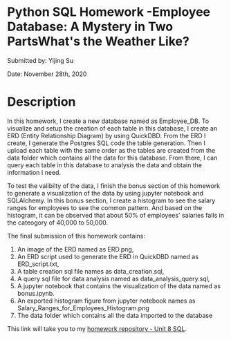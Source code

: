 # **Python SQL Homework -Employee Database: A Mystery in Two PartsWhat's the Weather Like?**

Submitted by: Yijing Su

Date: November 28th, 2020


# **Description** 

In this homework, I create a new database named as Employee_DB. To visualize and setup the creation of each table in this database, I create an ERD (Entity Relationship Diagram) by using QuickDBD. From the ERD I create, I generate the Postgres SQL code the table generation. Then I upload each table with the same order as the tables are created from the data folder which contains all the data for this database. From there, I can query each table in this database to analysis the data and obtain the information I need. 

To test the valibilty of the data, I finish the bonus section of this homework to generate a visualization of the data by using jupyter notebook and SQLAlchemy. In this bonus section, I create a histogram to see the salary ranges for employees to see the common pattern. And based on the histogram, it can be observed that about 50% of employees' salaries falls in the cateogory of 40,000 to 50,000. 

The final submission of this homework contains:
1. An image of the ERD named as ERD.png,
2. An ERD script used to generate the ERD in QuickDBD named as ERD_script.txt,
3. A table creation sql file names as data_creation.sql, 
4. A query sql file for data analysis named as data_analysis_query.sql, 
5. A jupyter notebook that contains the visualization of the data named as bonus.ipynb.
6. An exported histogram figure from jupyter notebook names as Salary_Ranges_for_Employees_Histogram.png
7. The data folder which contains all the data imported to the database

This link will take you to my [homework repository - Unit 8 SQL](https://github.com/Dearsu520/databootcamp-homework/tree/master/Unit%208%20-%20SQL).

